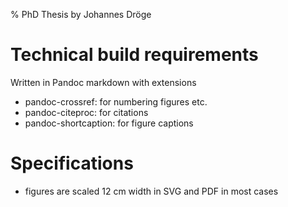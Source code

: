 % PhD Thesis by Johannes Dröge

# Technical build requirements

Written in Pandoc markdown with extensions

* pandoc-crossref: for numbering figures etc.
* pandoc-citeproc: for citations
* pandoc-shortcaption: for figure captions

# Specifications

* figures are scaled 12 cm width in SVG and PDF in most cases

